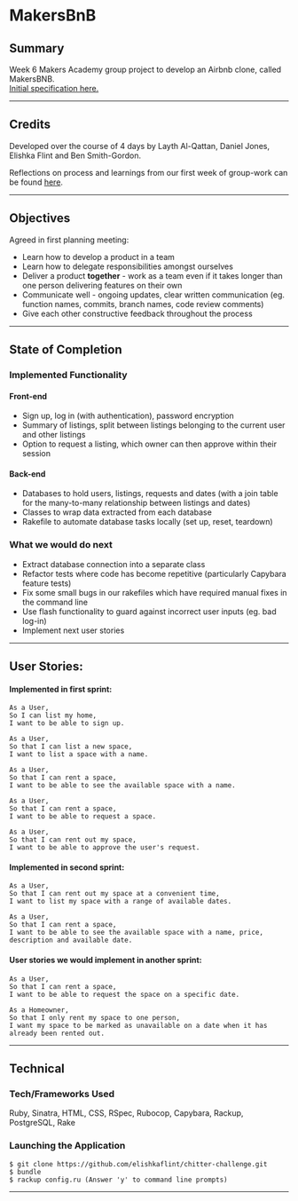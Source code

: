 # MakersBnB

## Summary

Week 6 Makers Academy group project to develop an Airbnb clone, called MakersBNB. <br>
[Initial specification here.](https://github.com/makersacademy/course/blob/master/makersbnb/specification_and_mockups.md)
___

## Credits

Developed over the course of 4 days by Layth Al-Qattan, Daniel Jones, Elishka Flint and Ben Smith-Gordon.

Reflections on process and learnings from our first week of group-work can be found [here](https://hackmd.io/j1BJktk9R-O9vQq5XxgC_w).

___

## Objectives

Agreed in first planning meeting:
* Learn how to develop a product in a team
* Learn how to delegate responsibilities amongst ourselves
* Deliver a product **together** - work as a team even if it takes longer than one person delivering features on their own
* Communicate well - ongoing updates, clear written communication (eg. function names, commits, branch names, code review comments)
* Give each other constructive feedback throughout the process

___

## State of Completion

### Implemented Functionality

#### Front-end
* Sign up, log in (with authentication), password encryption
* Summary of listings, split between listings belonging to the current user and other listings
* Option to request a listing, which owner can then approve within their session

#### Back-end
* Databases to hold users, listings, requests and dates (with a join table for the many-to-many relationship between listings and dates)
* Classes to wrap data extracted from each database
* Rakefile to automate database tasks locally (set up, reset, teardown)

### What we would do next
* Extract database connection into a separate class
* Refactor tests where code has become repetitive (particularly Capybara feature tests)
* Fix some small bugs in our rakefiles which have required manual fixes in the command line
* Use flash functionality to guard against incorrect user inputs (eg. bad log-in)
* Implement next user stories
___

## User Stories:

#### Implemented in first sprint:

```
As a User,
So I can list my home,
I want to be able to sign up.

As a User,
So that I can list a new space,
I want to list a space with a name.

As a User,
So that I can rent a space,
I want to be able to see the available space with a name.

As a User,
So that I can rent a space,
I want to be able to request a space.

As a User,
So that I can rent out my space,
I want to be able to approve the user's request.
```

#### Implemented in second sprint:

```
As a User,
So that I can rent out my space at a convenient time,
I want to list my space with a range of available dates.

As a User,
So that I can rent a space,
I want to be able to see the available space with a name, price, description and available date.
```

#### User stories we would implement in another sprint:

```
As a User,
So that I can rent a space,
I want to be able to request the space on a specific date.

As a Homeowner,
So that I only rent my space to one person,
I want my space to be marked as unavailable on a date when it has already been rented out.
```
___

## Technical

### Tech/Frameworks Used

Ruby, Sinatra, HTML, CSS, RSpec, Rubocop, Capybara, Rackup, PostgreSQL, Rake

### Launching the Application

```
$ git clone https://github.com/elishkaflint/chitter-challenge.git
$ bundle
$ rackup config.ru (Answer 'y' to command line prompts)
```
____
